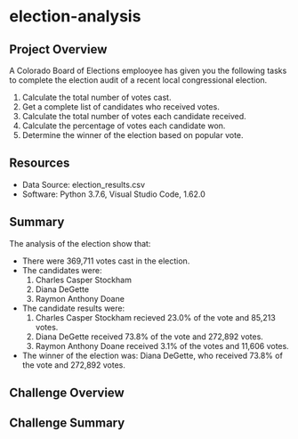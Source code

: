 # election-analysis

## Project Overview
A Colorado Board of Elections emplooyee has given you the following tasks to complete the election audit of a recent local congressional election.

1. Calculate the total number of votes cast.
2. Get a complete list of candidates who received votes.
3. Calculate the total number of votes each candidate received.
4. Calculate the percentage of votes each candidate won.
5. Determine the winner of the election based on popular vote.

## Resources
- Data Source: election_results.csv
- Software: Python 3.7.6, Visual Studio Code, 1.62.0

## Summary
The analysis of the election show that:
- There were 369,711 votes cast in the election.
- The candidates were:
    1. Charles Casper Stockham
    2. Diana DeGette
    3. Raymon Anthony Doane
- The candidate results were:
    1. Charles Casper Stockham recieved 23.0% of the vote and 85,213 votes.
    2. Diana DeGette received 73.8% of the vote and 272,892 votes.
    3. Raymon Anthony Doane received 3.1% of the votes and 11,606 votes.
- The winner of the election was:
    Diana DeGette, who received 73.8% of the vote and 272,892 votes.
    
## Challenge Overview

## Challenge Summary
